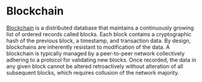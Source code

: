 # Blockchain

[Blockchain](https://en.wikipedia.org/wiki/Blockchain) is a distributed database that maintains a continuously growing list of ordered records called blocks. Each block contains a cryptographic hash of the previous block, a timestamp, and transaction data. By design, blockchains are inherently resistant to modification of the data. A blockchain is typically managed by a peer-to-peer network collectively adhering to a protocol for validating new blocks. Once recorded, the data in any given block cannot be altered retroactively without alteration of all subsequent blocks, which requires collusion of the network majority.